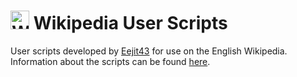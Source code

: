 # <img src="https://en.wikipedia.org/static/images/icons/wikipedia.png" alt="Wikipedia logo (globe)" width="30"/> Wikipedia User Scripts

User scripts developed by [Eejit43](https://en.wikipedia.org/wiki/User:Eejit43) for use on the English Wikipedia. Information about the scripts can be found [here](https://en.wikipedia.org/wiki/User:Eejit43#User_scripts).
